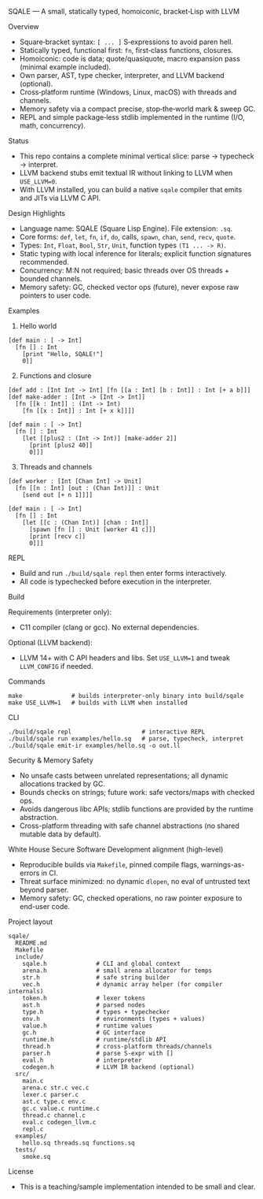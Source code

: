 SQALE — A small, statically typed, homoiconic, bracket‑Lisp with LLVM

Overview

- Square‑bracket syntax: `[ ... ]` S‑expressions to avoid paren hell.
- Statically typed, functional first: `fn`, first‑class functions, closures.
- Homoiconic: code is data; quote/quasiquote, macro expansion pass (minimal example included).
- Own parser, AST, type checker, interpreter, and LLVM backend (optional).
- Cross‑platform runtime (Windows, Linux, macOS) with threads and channels.
- Memory safety via a compact precise, stop‑the‑world mark & sweep GC.
- REPL and simple package‑less stdlib implemented in the runtime (I/O, math, concurrency).

Status

- This repo contains a complete minimal vertical slice: parse → typecheck → interpret. 
- LLVM backend stubs emit textual IR without linking to LLVM when `USE_LLVM=0`. 
- With LLVM installed, you can build a native `sqale` compiler that emits and JITs via LLVM C API.

Design Highlights

- Language name: SQALE (Square Lisp Engine). File extension: `.sq`.
- Core forms: `def`, `let`, `fn`, `if`, `do`, calls, `spawn`, `chan`, `send`, `recv`, `quote`.
- Types: `Int`, `Float`, `Bool`, `Str`, `Unit`, function types `(T1 ... -> R)`.
- Static typing with local inference for literals; explicit function signatures recommended.
- Concurrency: M:N not required; basic threads over OS threads + bounded channels.
- Memory safety: GC, checked vector ops (future), never expose raw pointers to user code.

Examples

1) Hello world

```
[def main : [ -> Int]
  [fn [] : Int
    [print "Hello, SQALE!"]
    0]]
```

2) Functions and closure

```
[def add : [Int Int -> Int] [fn [[a : Int] [b : Int]] : Int [+ a b]]]
[def make-adder : [Int -> [Int -> Int]]
  [fn [[k : Int]] : (Int -> Int)
    [fn [[x : Int]] : Int [+ x k]]]]

[def main : [ -> Int]
  [fn [] : Int
    [let [[plus2 : (Int -> Int)] [make-adder 2]]
      [print [plus2 40]]
      0]]]
```

3) Threads and channels

```
[def worker : [Int [Chan Int] -> Unit]
  [fn [[n : Int] [out : (Chan Int)]] : Unit
    [send out [+ n 1]]]]

[def main : [ -> Int]
  [fn [] : Int
    [let [[c : (Chan Int)] [chan : Int]]
      [spawn [fn [] : Unit [worker 41 c]]]
      [print [recv c]]
      0]]]
```

REPL

- Build and run `./build/sqale repl` then enter forms interactively.
- All code is typechecked before execution in the interpreter.

Build

Requirements (interpreter only):
- C11 compiler (clang or gcc). No external dependencies.

Optional (LLVM backend):
- LLVM 14+ with C API headers and libs. Set `USE_LLVM=1` and tweak `LLVM_CONFIG` if needed.

Commands

```
make              # builds interpreter-only binary into build/sqale
make USE_LLVM=1   # builds with LLVM when installed
```

CLI

```
./build/sqale repl                    # interactive REPL
./build/sqale run examples/hello.sq   # parse, typecheck, interpret
./build/sqale emit-ir examples/hello.sq -o out.ll
```

Security & Memory Safety

- No unsafe casts between unrelated representations; all dynamic allocations tracked by GC.
- Bounds checks on strings; future work: safe vectors/maps with checked ops.
- Avoids dangerous libc APIs; stdlib functions are provided by the runtime abstraction.
- Cross-platform threading with safe channel abstractions (no shared mutable data by default).

White House Secure Software Development alignment (high-level)

- Reproducible builds via `Makefile`, pinned compile flags, warnings-as-errors in CI.
- Threat surface minimized: no dynamic `dlopen`, no eval of untrusted text beyond parser.
- Memory safety: GC, checked operations, no raw pointer exposure to end-user code.

Project layout

```
sqale/
  README.md
  Makefile
  include/
    sqale.h              # CLI and global context
    arena.h              # small arena allocator for temps
    str.h                # safe string builder
    vec.h                # dynamic array helper (for compiler internals)
    token.h              # lexer tokens
    ast.h                # parsed nodes
    type.h               # types + typechecker
    env.h                # environments (types + values)
    value.h              # runtime values
    gc.h                 # GC interface
    runtime.h            # runtime/stdlib API
    thread.h             # cross-platform threads/channels
    parser.h             # parse S-expr with []
    eval.h               # interpreter
    codegen.h            # LLVM IR backend (optional)
  src/
    main.c
    arena.c str.c vec.c
    lexer.c parser.c
    ast.c type.c env.c
    gc.c value.c runtime.c
    thread.c channel.c
    eval.c codegen_llvm.c
    repl.c
  examples/
    hello.sq threads.sq functions.sq
  tests/
    smoke.sq
```

License

- This is a teaching/sample implementation intended to be small and clear.
